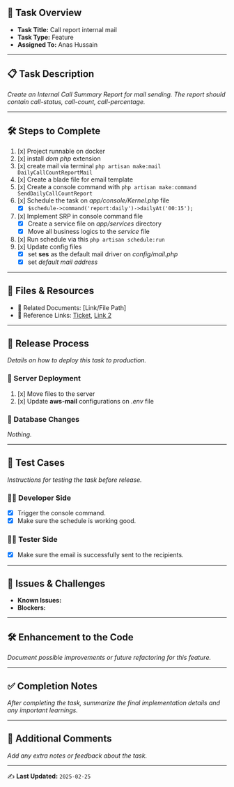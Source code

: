 ## 📌 Task Overview
- **Task Title:** Call report internal mail
- **Task Type:** Feature
- **Assigned To:** Anas Hussain

---

## 📋 Task Description
_Create an Internal Call Summary Report for mail sending. The report should contain call-status, call-count, call-percentage._

---

## 🛠 Steps to Complete
1. [x] Project runnable on docker
2. [x] install _dom php_ extension
3. [x] create mail via terminal `php artisan make:mail DailyCallCountReportMail`
4. [x] Create a blade file for email template
5. [x] Create a console command with `php artisan make:command SendDailyCallCountReport`
6. [x] Schedule the task on _app/console/Kernel.php_ file
	- [x] `$schedule->command('report:daily')->dailyAt('00:15');`
7. [x] Implement SRP in console command file
	- [x] Create a service file on _app/services_ directory
	- [x] Move all business logics to the _service_ file
8. [x] Run schedule via this `php artisan schedule:run`
9. [x] Update config files
	- [x] set **ses** as the default mail driver on _config/mail.php_
	- [x] set _default mail address_ 

---

## 📂 Files & Resources
- 📄 Related Documents: [Link/File Path]  
- 🔗 Reference Links: [Ticket](https://waybeo.atlassian.net/browse/EB-11702), [Link 2](#) 

---

## 🚀 Release Process
_Details on how to deploy this task to production._

### 🔹 Server Deployment
1. [x] Move files to the server
2. [x] Update **aws-mail** configurations on _.env_ file

### 🔹 Database Changes
_Nothing._

---

## 🧪 Test Cases
_Instructions for testing the task before release._

### 👨‍💻 Developer Side
- [x] Trigger the console command.
- [x] Make sure the schedule is working good.

### 🧑‍🔬 Tester Side
- [x] Make sure the email is successfully sent to the recipients.

---

## 🐞 Issues & Challenges
- **Known Issues:**  
- **Blockers:**  

---

## 🛠 Enhancement to the Code
_Document possible improvements or future refactoring for this feature._

---

## ✅ Completion Notes
_After completing the task, summarize the final implementation details and any important learnings._

---

## 📢 Additional Comments
_Add any extra notes or feedback about the task._

---

✍️ **Last Updated:** `2025-02-25`
